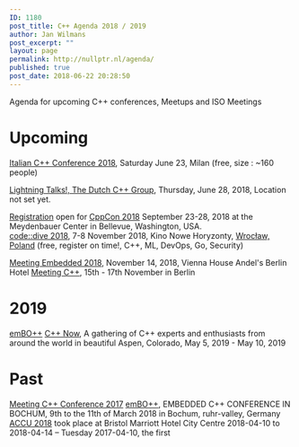 ```yaml
---
ID: 1180
post_title: C++ Agenda 2018 / 2019
author: Jan Wilmans
post_excerpt: ""
layout: page
permalink: http://nullptr.nl/agenda/
published: true
post_date: 2018-06-22 20:28:50
---
```

Agenda for upcoming C++ conferences, Meetups and ISO Meetings

# Upcoming

[Italian C++ Conference 2018][1], Saturday June 23, Milan (free, size : ~160 people)

[Lightning Talks!, The Dutch C++ Group][2], Thursday, June 28, 2018, Location not set yet.

[Registration][3] open for [CppCon 2018][4] September 23-28, 2018 at the Meydenbauer Center in Bellevue, Washington, USA.  
[code::dive 2018][5], 7-8 November 2018, Kino Nowe Horyzonty, [Wrocław, Poland][6] (free, register on time!, C++, ML, DevOps, Go, Security)

[Meeting Embedded 2018][7], November 14, 2018, Vienna House Andel's Berlin Hotel [Meeting C++][8], 15th - 17th November in Berlin

# 2019

[emBO++][9] [C++ Now][10], A gathering of C++ experts and enthusiasts from around the world in beautiful Aspen, Colorado, May 5, 2019 - May 10, 2019

# Past

[Meeting C++ Conference 2017][11] [emBO++][9], EMBEDDED C++ CONFERENCE IN BOCHUM, 9th to the 11th of March 2018 in Bochum, ruhr-valley, Germany [ACCU 2018][12] took place at Bristol Marriott Hotel City Centre 2018-04-10 to 2018-04-14 – Tuesday 2017-04-10, the first

 [1]: https://www.italiancpp.org/event/itcppcon18/
 [2]: https://www.meetup.com/The-Dutch-Cpp-Group/events/251860695/?rv=me1&_xtd=gatlbWFpbF9jbGlja9oAJGU4ZTdiNDI2LThkNGUtNDYwZS1iMjJmLTEwYzkzMWY0MTU0ZQ&_af=event&_af_eid=251860695&https=on
 [3]: https://www.eventbrite.com/e/cppcon-2018-registration-38781666007
 [4]: https://cppcon.org/
 [5]: http://codedive.pl/
 [6]: https://www.google.nl/maps/place/Wroc%C5%82aw,+Poland/data=!4m2!3m1!1s0x470fe9c2d4b58abf:0xb70956aec205e0f5?sa=X&ved=0ahUKEwib2cvFgOjbAhUM16QKHaBIDeEQ8gEI0wEwEQ
 [7]: https://meetingembedded.com/2018/
 [8]: http://meetingcpp.com/
 [9]: https://www.embo.io/
 [10]: http://cppnow.org/
 [11]: http://meetingcpp.com/2017/
 [12]: https://conference.accu.org/2018/accu2018.html